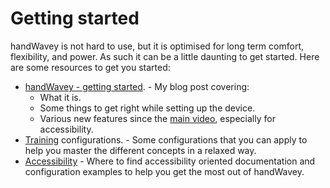 # Getting started

handWavey is not hard to use, but it is optimised for long term comfort, flexibility, and power. As such it can be a little daunting to get started. Here are some resources to get you started:

* [handWavey - getting started](https://www.randomksandom.com/handWavey-gettingStarted/). - My blog post covering:
    * What it is.
    * Some things to get right while setting up the device.
    * Various new features since the [main video](https://www.youtube.com/watch?v=kCbar8w3Pws), especially for accessibility.
* [Training](https://github.com/ksandom/handWavey/tree/main/examples/training) configurations. - Some configurations that you can apply to help you master the different concepts in a relaxed way.
* [Accessibility](accessibility.md) - Where to find accessibility oriented documentation and configuration examples to help you get the most out of handWavey.
